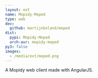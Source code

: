 ```yaml
---
layout: ext
name: Mopidy-Moped
type: web
dev:
  github: martijnboland/moped
dist:
  pypi: Mopidy-Moped
  arch-aur: mopidy-moped
py3: false
images:
  - /media/ext/moped.png
---
```


A Mopidy web client made with AngularJS.
